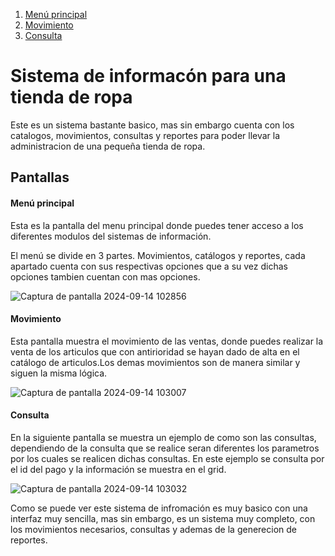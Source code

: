 <ol>
  <li><a href="#1">Menú principal</a></li>
  <li><a href="#2">Movimiento</a></li>
  <li><a href="#3">Consulta</a></li>
</ol>

<h1>Sistema de informacón para una tienda de ropa</h1>
<p>Este es un sistema bastante basico, mas sin embargo cuenta con los catalogos, movimientos, consultas y reportes para poder llevar la administracion de una pequeña tienda de ropa.</p>
<h2>Pantallas</h2>
<h4 id="1">Menú principal</h4>
<p>Esta es la pantalla del menu principal donde puedes tener acceso a los diferentes modulos del sistemas de información.</p>
<p>El menú se divide en 3 partes. Movimientos, catálogos y reportes, cada apartado cuenta con sus respectivas opciones que a su vez dichas opciones tambien cuentan con mas opciones.</p>

![Captura de pantalla 2024-09-14 102856](https://github.com/user-attachments/assets/5a8ab69f-bd26-4246-8657-ba16bbd4bcb1)


<h4 id="2">Movimiento</h4>
<p>Esta pantalla muestra el movimiento de las ventas, donde puedes realizar la venta de los articulos que con antirioridad se hayan dado de alta en el catálogo de articulos.Los demas movimientos son de manera similar y siguen la misma lógica.</p>

![Captura de pantalla 2024-09-14 103007](https://github.com/user-attachments/assets/08ad5827-a67d-4651-8f34-18374296d17f)

<h4 id="3">Consulta</h4>
<P>En la siguiente pantalla se muestra un ejemplo de como son las consultas, dependiendo de la consulta que se realice seran diferentes los parametros por los cuales se realicen dichas consultas. En este ejemplo se consulta por el id del pago y la información se muestra en el grid.</P>


![Captura de pantalla 2024-09-14 103032](https://github.com/user-attachments/assets/4ac07f2b-bff7-41f2-a58d-99b0f76ba75a)

<p>Como se puede ver este sistema de infromación es muy basico con una interfaz muy sencilla, mas sin embargo, es un sistema muy completo, con los movimientos necesarios, consultas y ademas de la generecion de reportes.</p>


